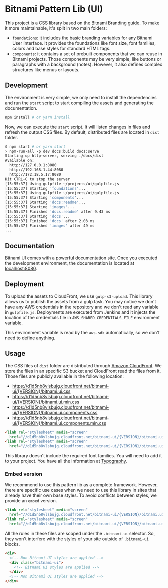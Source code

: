 # Bitnami Pattern Lib (UI)

This project is a CSS library based on the Bitnami Branding guide. To make it more maintainable,
it's split in two main folders:

* `foundations`: it includes the basic branding variables for any Bitnami User Interface. It provides the foundations like font size, font families, colors and base styles for standard HTML tags.
* `components`: it contains a set of prebuilt components that we can reuse in Bitnami projects. Those components may be very simple, like buttons or paragraphs with a background (notes). However, it also defines complex structures like menus or layouts.

## Development

The environment is very simple, we only need to install the dependencies and run the `start` script
to start compiling the assets and generating the documentation.

```sh
npm install # or yarn install
```

Now, we can execute the `start` script. It will listen changes in files and refresh the output CSS
files. By default, distributed files are located in `dist` folder.

```sh
$ npm start # or yarn start
> npm-run-all -p dev docs:build docs:serve
Starting up http-server, serving ./docs/dist
Available on:
  http://127.0.0.1:8080
  http://192.168.1.44:8080
  http://172.18.5.17:8080
Hit CTRL-C to stop the server
[15:55:37] Using gulpfile ~/projects/ui/gulpfile.js
[15:55:37] Starting 'foundations'...
[15:55:37] Using gulpfile ~/projects/ui/gulpfile.js
[15:55:37] Starting 'components'...
[15:55:37] Starting 'docs:readme'...
[15:55:37] Starting 'images'...
[15:55:37] Finished 'docs:readme' after 9.43 ms
[15:55:37] Starting 'docs'...
[15:55:37] Finished 'docs' after 2.03 ms
[15:55:37] Finished 'images' after 49 ms
...
```

## Documentation

Bitnami UI comes with a powerful documentation site. Once you executed the development environment,
the documentation is located at [localhost:8080](http://localhost:8080).

## Deployment

To upload the assets to CloudFront, we use `gulp-s3-upload`. This library allows us to publish the
assets from a gulp task. You may notice we don't have any AWS credentials in the repository and we
don't read any variable in `gulpfile.js`. Deployments are executed from Jenkins and it injects the
location of the credentials file in `AWS_SHARED_CREDENTIALS_FILE` environment variable.

This environment variable is read by the `aws-sdk` automatically, so we don't need to define
anything.

## Usage

The CSS files of `dist` folder are distributed through
[Amazon CloudFront](https://aws.amazon.com/cloudfront/). We store the files in an specific S3
bucket and CloudFront read the files from it. Those files are publicly available in the
following location:

* https://d1d5nb8vlsbujg.cloudfront.net/bitnami-ui/{VERSION}/bitnami.ui.css
* https://d1d5nb8vlsbujg.cloudfront.net/bitnami-ui/{VERSION}/bitnami.ui.min.css
* https://d1d5nb8vlsbujg.cloudfront.net/bitnami-ui/{VERSION}/bitnami.ui.components.css
* https://d1d5nb8vlsbujg.cloudfront.net/bitnami-ui/{VERSION}/bitnami.ui.components.min.css

```html
<link rel="stylesheet" media="screen"
  href="//d1d5nb8vlsbujg.cloudfront.net/bitnami-ui/{VERSION}/bitnami.ui.min.css">
<link rel="stylesheet" media="screen"
  href="//d1d5nb8vlsbujg.cloudfront.net/bitnami-ui/{VERSION}/bitnami.ui.components.min.css">
```

This library doesn't include the required font families. You will need to add it to your project.
You have all the information at [Typography](/category/Foundations/Variables/index.html#Typography).

### Embed version

We recommend to use this pattern lib as a complete framework. However, there are specific use cases when we need to use this library in sites that already have their own base styles. To avoid conflicts between styles, we provide an `embed` version.

```html
<link rel="stylesheet" media="screen"
  href="//d1d5nb8vlsbujg.cloudfront.net/bitnami-ui/{VERSION}/bitnami.ui.embed.min.css">
<link rel="stylesheet" media="screen"
  href="//d1d5nb8vlsbujg.cloudfront.net/bitnami-ui/{VERSION}/bitnami.ui.components.embed.min.css">
```

All the rules in these files are scoped under the `.bitnami-ui` selector. So, they won't interfere with the styles of your site outside of `.bitnami-ui` blocks.

```html
<div>
  <!-- Non Bitnami UI styles are applied -->
  <div class="bitnami-ui">
    <!-- Bitnami UI styles are applied -->
  </div>
  <!-- Non Bitnami UI styles are applied -->
</div>
```
